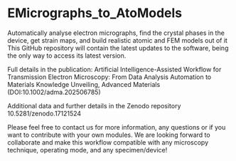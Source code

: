# EMicrographs_to_AtoModels
Automatically analyse electron micrographs, find the crystal phases in the device, get strain maps, and build realistic atomic and FEM models out of it
This GitHub repository will contain the latest updates to the software, being the only way to access its latest version.

Full details in the publication:  Artificial Intelligence-Assisted Workflow for Transmission Electron Microscopy: From Data Analysis Automation to Materials Knowledge Unveiling, Advanced Materials (DOI:10.1002/adma.202506785)

Additional data and further details in the Zenodo repository 10.5281/zenodo.17121524

Please feel free to contact us for more information, any questions or if you want to contribute with your own modules. We are looking forward to collaborate and make this workflow compatible with any microscopy technique, operating mode, and any specimen/device!
